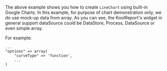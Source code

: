 The above example shows you how to create `LineChart` using built-in Google Charts. In this example, for purpose of chart demonstration only, we do use mock-up data from array. As you can see, the KoolReport's widget in general support dataSource could be DataStore, Process, DataSource or even simple array.

For example:

    ...
    "options" => array(
        "curveType" => 'function',
        ...
    )